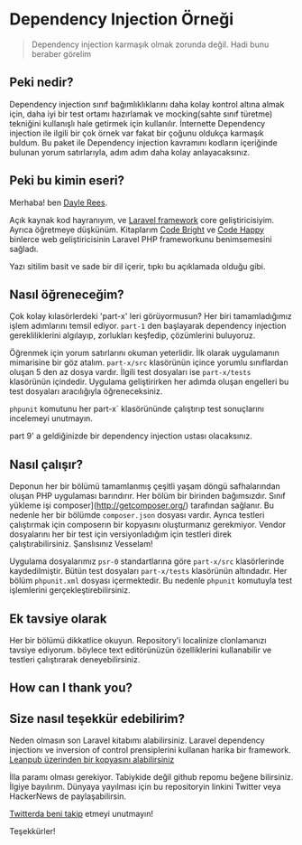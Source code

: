 # Dependency Injection Örneği

> Dependency injection karmaşık olmak zorunda değil. Hadi bunu beraber görelim

## Peki nedir?

Dependency injection sınıf bağımlıklıklarını daha kolay kontrol altına almak için, daha iyi bir test ortamı hazırlamak ve mocking(sahte sınıf türetme) tekniğini kullanışlı hale getirmek için kullanılır.
İnternette Dependency injection ile ilgili bir çok örnek var fakat bir çoğunu oldukça karmaşık buldum. Bu paket ile Dependency injection kavramını kodların içeriğinde bulunan yorum satırlarıyla, adım adım daha kolay anlayacaksınız.

## Peki bu kimin eseri?

Merhaba! ben [Dayle Rees](http://daylerees.com).

Açık kaynak kod hayranıyım, ve [Laravel framework](http://laravel.com) core geliştiricisiyim.
Ayrıca öğretmeye düşkünüm. Kitaplarım [Code Bright](http://leanpub.com/codebright) ve [Code Happy](http://leanpub.com/codehappy) binlerce web geliştiricisinin Laravel PHP frameworkunu benimsemesini sağladı.

Yazı sitilim basit ve sade bir dil içerir, tıpkı bu açıklamada olduğu gibi.

## Nasıl öğreneceğim?

Çok kolay kılasörlerdeki 'part-x' leri görüyormusun? Her biri tamamladığımız işlem adımlarını temsil ediyor. `part-1` den başlayarak dependency injection gerekliliklerini algılayıp, zorlukları keşfedip, çözümlerini buluyoruz.

Öğrenmek için yorum satırlarını okuman yeterlidir. İlk olarak uygulamanın mimarisine bir göz atalım. `part-x/src` klasörünün içince yorumlu sınıflardan oluşan 5 den az dosya vardır. İlgili test dosyaları ise `part-x/tests` klasörünün içindedir. Uygulama geliştirirken her adımda oluşan engelleri bu test dosyaları aracılığıyla öğreneceksiniz.

`phpunit` komutunu her part-x` klasörününde çalıştırıp test sonuçlarını incelemeyi unutmayın.

part 9' a geldiğinizde bir dependency injection ustası olacaksınız.


## Nasıl çalışır?

Deponun her bir bölümü tamamlanmış çeşitli yaşam döngü safhalarından oluşan PHP uygulaması barındırır. Her bölüm bir birinden bağımsızdır. Sınıf yükleme işi composer](http://getcomposer.org/) tarafından sağlanır. Bu nedenle her bir bölümde `composer.json` dosyası vardır.
Ayrıca testleri çalıştırmak için composerın bir kopyasını oluşturmanız gerekmiyor. Vendor dosyalarını her bir test için versiyonladığım için testleri direk çalıştırabilirsiniz. Şanslısınız Vesselam!

Uygulama dosyalarımız `psr-0` standartlarına göre `part-x/src` klasörlerinde kaydedilmiştir. Bütün test dosyaları `part-x/tests` klasörünün altındadır. Her bölüm `phpunit.xml` dosyası içermektedir. Bu nedenle `phpunit` komutuyla test işlemlerini gerçekleştirebilirsiniz.

## Ek tavsiye olarak

Her bir bölümü dikkatlice okuyun. Repository'i localinize clonlamanızı tavsiye ediyorum. böylece text editörünüzün özelliklerini kullanabilir ve testleri çalıştırarak deneyebilirsiniz.

## How can I thank you?

## Size nasıl teşekkür edebilirim?


Neden olmasın son Laravel kitabımı alabilirsiniz. Laravel dependency injectionı ve inversion of control prensiplerini kullanan harika bir framework. [Leanpub üzerinden bir kopyasını alabilirsiniz](http://leanpub.com/codebright)

İlla paramı olması gerekiyor. Tabiykide değil github repomu beğene bilirsiniz. İlgiye bayılırım. Dünyaya yayılması için bu repositoryin linkini Twitter veya HackerNews de paylaşabilirsin. 

[Twitterda beni takip](https://twitter.com/daylerees) etmeyi unutmayın!

Teşekkürler!
